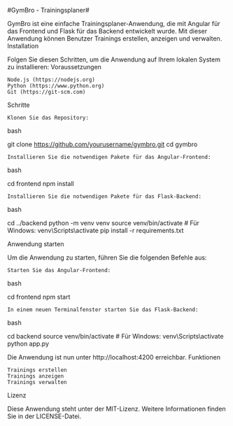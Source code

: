 #GymBro - Trainingsplaner#

GymBro ist eine einfache Trainingsplaner-Anwendung, die mit Angular für das Frontend und Flask für das Backend entwickelt wurde. Mit dieser Anwendung können Benutzer Trainings erstellen, anzeigen und verwalten.
Installation

Folgen Sie diesen Schritten, um die Anwendung auf Ihrem lokalen System zu installieren:
Voraussetzungen

    Node.js (https://nodejs.org)
    Python (https://www.python.org)
    Git (https://git-scm.com)

Schritte

    Klonen Sie das Repository:

bash

git clone https://github.com/yourusername/gymbro.git
cd gymbro

    Installieren Sie die notwendigen Pakete für das Angular-Frontend:

bash

cd frontend
npm install

    Installieren Sie die notwendigen Pakete für das Flask-Backend:

bash

cd ../backend
python -m venv venv
source venv/bin/activate  # Für Windows: venv\Scripts\activate
pip install -r requirements.txt

Anwendung starten

Um die Anwendung zu starten, führen Sie die folgenden Befehle aus:

    Starten Sie das Angular-Frontend:

bash

cd frontend
npm start

    In einem neuen Terminalfenster starten Sie das Flask-Backend:

bash

cd backend
source venv/bin/activate  # Für Windows: venv\Scripts\activate
python app.py

Die Anwendung ist nun unter http://localhost:4200 erreichbar.
Funktionen

    Trainings erstellen
    Trainings anzeigen
    Trainings verwalten

Lizenz

Diese Anwendung steht unter der MIT-Lizenz. Weitere Informationen finden Sie in der LICENSE-Datei.
